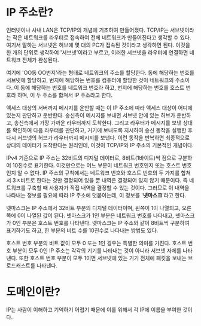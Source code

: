 # IP 주소란?
인터넷이나 사내 LAN은 TCP/IP의 개념에 기초하여 만들어졌다. TCP/IP는 서브넷이라는 작은 네트워크를 라우터로 접속하여 전체 네트워크가 만들어진다고 생각할 수 있다. 여기서 말하는 서브넷은 허브에 몇 대의 PC가 접속된 것이라고 생각하면 된다. 이것을 한 개의 단위로 생각하여 '서브넷'이라고 부르고, 이러한 서브넷을 라우터에 연결하면 네트워크 전체가 완성된다.  

여기에 'OO동 OO번지'라는 형태로 네트워크의 주소를 할당한다. 동에 해당하는 번호를 서브넷에 할당하고, 번지에 해당하는 번호를 컴퓨터에 할당한 것이 네트워크의 주소이다. 이 동에 해당하는 번호를 네트워크 번호라 하고, 번지에 해당하는 번호를 호스트 번호라 하며, 이 두 주소를 합쳐서 IP 주소라고 한다.  

액세스 대상의 서버까지 메시지를 운반할 때는 이 IP 주소에 따라 액세스 대상이 어디에 있는지 판단하고 운반한다. 송신측이 메시지를 보내면 서브넷 안에 있는 허브가 운반하고, 송신측에서 가장 가까운 라우터까지 도착한다. 그리고 라우터가 메시지를 보낸 상대를 확인하여 다음 라우터를 판단하고, 거기에 보내도록 지시하여 송신 동작을 실행한 후 다시 서브넷의 허브가 라우터까지 메시지를 보낸다. 이런 동작을 반복하면 최종적으로 상대의 데이터가 도착한다는 원리인데, 이것이 TCP/IP와 IP 주소의 기본적인 개념이다.  

IPv4 기준으로 IP 주소는 32비트의 디지털 데이터로, 8비트(1바이트)씩 점으로 구분하여 10진수로 표기한다. 이것만으로는 어느 부분이 네트워크 번호인지 또는 호스트 번호인지 알 수 없다. IP 주소의 규칙에서는 네트워크 번호와 호스트 번호의 두 가지를 합쳐서 3ㅈ비트로 한다는 것만 결정되어 있을 뿐 내역은 결정되어 있지 않기 때문이다. 즉 네트워크를 구축할 때 사용자가 직접 내역을 결정할 수 있는 것이다. 그러므로 이 내역을 나타내는 정보를 필요에 따라 IP 주소에 덧붙이는데, 이 정보를 '**넷마스크**'라고 한다.  

넷마스크는 IP 주소에서 32비트 부분의 디지털 데이터이며, 왼쪽이 1이 나열되고, 오른쪽에 0이 나열된 값이 된다. 넷마스크가 1인 부분은 네트워크 번호를 나타내고, 넷마스크가 0인 부분은 호스트 번호를 나타낸다. 넷마스크는 IP 주소와 같이 8비트씩 구분하여 표기하기도 하고, 한 부분의 비트 수를 10진수로 나타내는 방법도 있다.  

호스트 번호 부분의 비트 값이 모두 0 또는 1인 경우는 특별한 의미를 가진다. 호스트 번호 부분이 모두 0인 IP 주소는 각각의 기기를 나타내는 것이 아니라 서브넷 자체를 나타낸다. 또한 호스트 번호 부분이 모두 1이면 서브넷에 있는 기기 전체에 패킷을 보내는 브로드캐스트를 나타낸다.  

# 도메인이란?
IP는 사람이 이해하고 기억하기 어렵기 때문에 이를 위해서 각 IP에 이름을 부여한 것이다.


